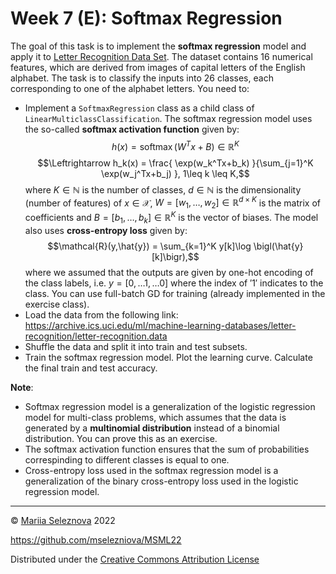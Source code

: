 # Week 7 (E): Softmax Regression 

The goal of this task is to implement the **softmax regression** model and apply it to 
[Letter Recognition Data Set](https://archive.ics.uci.edu/ml/datasets/Letter+Recognition). The dataset contains 16 numerical features, which are derived from images of capital letters of the English alphabet. The task is to classify the inputs into 26 classes, each corresponding to one of the alphabet letters.
You need to:

- Implement a ```SoftmaxRegression``` class as a child class of ```LinearMulticlassClassification```. The softmax regression model uses the so-called **softmax activation function** given by: 
$$h(x) = {\operatorname{softmax}} (W^Tx + B)\in\mathbb{R}^K$$
$$\Leftrightarrow  h_k(x) = \frac{ \exp(w_k^Tx+b_k) }{\sum_{j=1}^K \exp(w_j^Tx+b_j) }, 1\leq k \leq K,$$
where $K\in\mathbb{N}$ is the number of classes, $d\in\mathbb{N}$ is the dimensionality (number of features) of $x\in\mathcal{X}$, $W=[w_1,\dots,w_2]\in\mathbb{R}^{d\times K}$ is the matrix of coefficients and $B=[b_1,\dots,b_k]\in\mathbb{R}^{K}$ is the vector of biases. The model also uses **cross-entropy loss** given by:
$$\mathcal{R}(y,\hat{y}) = \sum_{k=1}^K y[k]\log \bigl(\hat{y}[k]\bigr),$$
where we assumed that the outputs are given by one-hot encoding of the class labels, i.e. $y=[0,\dots 1,\dots 0]$ where the index of $'1'$ indicates to the class. You can use full-batch GD for training (already implemented in the exercise class).
- Load the data from the following link: https://archive.ics.uci.edu/ml/machine-learning-databases/letter-recognition/letter-recognition.data
- Shuffle the data and split it into train and test subsets. 
- Train the softmax regression model. Plot the learning curve. Calculate the final train and test accuracy.


**Note**: 
- Softmax regression model is a generalization of the logistic regression model for multi-class problems, which assumes that the data is generated by a **multinomial distribution** instead of a binomial distribution. You can prove this as an exercise. 
- The softmax activation function ensures that the sum of probabilities correspinding to different classes is equal to one.
- Cross-entropy loss used in the softmax regression model is a generalization of the binary cross-entropy loss used in the logistic regression model.




---
© [Mariia Seleznova](https://www.ai.math.uni-muenchen.de/members/phd_students/seleznova/index.html) 2022

https://github.com/mselezniova/MSML22

Distributed under the [Creative Commons Attribution License](https://creativecommons.org/licenses/by/4.0/)





